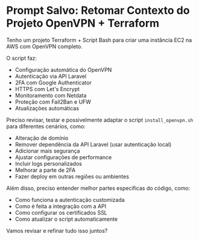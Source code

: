# Prompt Salvo: Retomar Contexto do Projeto OpenVPN + Terraform

Tenho um projeto Terraform + Script Bash para criar uma instância EC2 na AWS com OpenVPN completo.

O script faz:

- Configuração automática do OpenVPN
- Autenticação via API Laravel
- 2FA com Google Authenticator
- HTTPS com Let's Encrypt
- Monitoramento com Netdata
- Proteção com Fail2Ban e UFW
- Atualizações automáticas

Preciso revisar, testar e possivelmente adaptar o script `install_openvpn.sh` para diferentes cenários, como:

- Alteração de domínio
- Remover dependência da API Laravel (usar autenticação local)
- Adicionar mais segurança
- Ajustar configurações de performance
- Incluir logs personalizados
- Melhorar a parte de 2FA
- Fazer deploy em outras regiões ou ambientes

Além disso, preciso entender melhor partes específicas do código, como:

- Como funciona a autenticação customizada
- Como é feita a integração com a API
- Como configurar os certificados SSL
- Como atualizar o script automaticamente

Vamos revisar e refinar tudo isso juntos?
